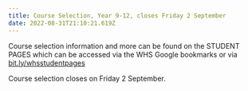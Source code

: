 ```yaml
---
title: Course Selection, Year 9-12, closes Friday 2 September
date: 2022-08-31T21:10:21.619Z
---
```

Course selection information and more can be found on the STUDENT PAGES which can be accessed via the WHS Google bookmarks or via [bit.ly/whsstudentpages](https://sites.google.com/wanganuihigh.school.nz/whs-student-pages)

Course selection closes on Friday 2 September.